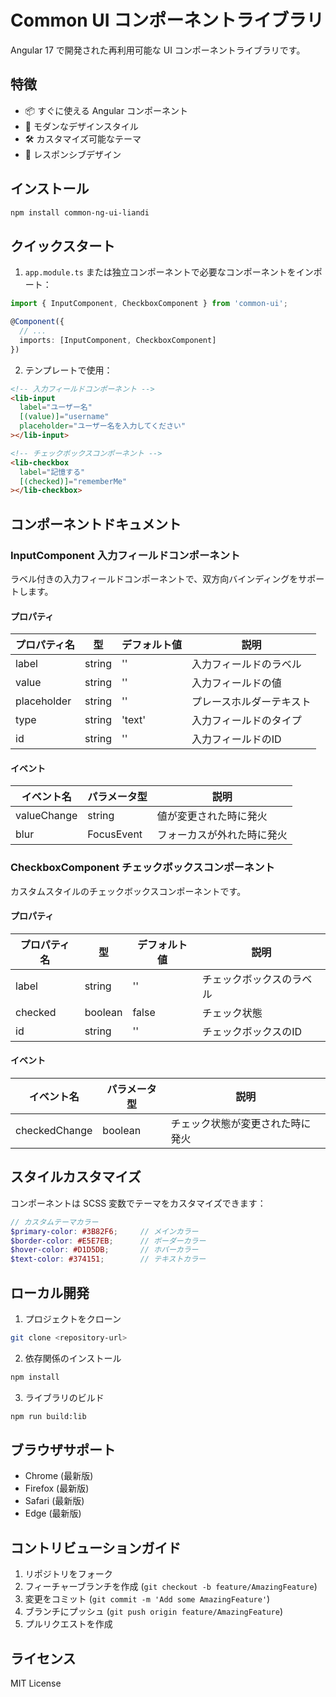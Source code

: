 # Common UI コンポーネントライブラリ

Angular 17 で開発された再利用可能な UI コンポーネントライブラリです。

## 特徴

- 📦 すぐに使える Angular コンポーネント
- 🎨 モダンなデザインスタイル
- 🛠 カスタマイズ可能なテーマ
- 📱 レスポンシブデザイン

## インストール

```bash
npm install common-ng-ui-liandi
```

## クイックスタート

1. `app.module.ts` または独立コンポーネントで必要なコンポーネントをインポート：

```typescript
import { InputComponent, CheckboxComponent } from 'common-ui';

@Component({
  // ...
  imports: [InputComponent, CheckboxComponent]
})
```

2. テンプレートで使用：

```html
<!-- 入力フィールドコンポーネント -->
<lib-input
  label="ユーザー名"
  [(value)]="username"
  placeholder="ユーザー名を入力してください"
></lib-input>

<!-- チェックボックスコンポーネント -->
<lib-checkbox
  label="記憶する"
  [(checked)]="rememberMe"
></lib-checkbox>
```

## コンポーネントドキュメント

### InputComponent 入力フィールドコンポーネント

ラベル付きの入力フィールドコンポーネントで、双方向バインディングをサポートします。

#### プロパティ

| プロパティ名 | 型 | デフォルト値 | 説明 |
|------------|-----|-------------|------|
| label | string | '' | 入力フィールドのラベル |
| value | string | '' | 入力フィールドの値 |
| placeholder | string | '' | プレースホルダーテキスト |
| type | string | 'text' | 入力フィールドのタイプ |
| id | string | '' | 入力フィールドのID |

#### イベント

| イベント名 | パラメータ型 | 説明 |
|-----------|-------------|------|
| valueChange | string | 値が変更された時に発火 |
| blur | FocusEvent | フォーカスが外れた時に発火 |

### CheckboxComponent チェックボックスコンポーネント

カスタムスタイルのチェックボックスコンポーネントです。

#### プロパティ

| プロパティ名 | 型 | デフォルト値 | 説明 |
|------------|-----|-------------|------|
| label | string | '' | チェックボックスのラベル |
| checked | boolean | false | チェック状態 |
| id | string | '' | チェックボックスのID |

#### イベント

| イベント名 | パラメータ型 | 説明 |
|-----------|-------------|------|
| checkedChange | boolean | チェック状態が変更された時に発火 |

## スタイルカスタマイズ

コンポーネントは SCSS 変数でテーマをカスタマイズできます：

```scss
// カスタムテーマカラー
$primary-color: #3B82F6;     // メインカラー
$border-color: #E5E7EB;      // ボーダーカラー
$hover-color: #D1D5DB;       // ホバーカラー
$text-color: #374151;        // テキストカラー
```

## ローカル開発

1. プロジェクトをクローン
```bash
git clone <repository-url>
```

2. 依存関係のインストール
```bash
npm install
```

3. ライブラリのビルド
```bash
npm run build:lib
```

## ブラウザサポート

- Chrome (最新版)
- Firefox (最新版)
- Safari (最新版)
- Edge (最新版)

## コントリビューションガイド

1. リポジトリをフォーク
2. フィーチャーブランチを作成 (`git checkout -b feature/AmazingFeature`)
3. 変更をコミット (`git commit -m 'Add some AmazingFeature'`)
4. ブランチにプッシュ (`git push origin feature/AmazingFeature`)
5. プルリクエストを作成

## ライセンス

MIT License 